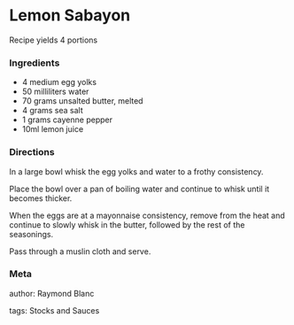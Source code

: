 # Lemon Sabayon

Recipe yields 4 portions 

### Ingredients
 * 4 medium egg yolks
 * 50 milliliters water
 * 70 grams unsalted butter, melted
 * 4 grams sea salt
 * 1 grams cayenne pepper
 * 10ml lemon juice

### Directions

In a large bowl whisk the egg yolks and water to a frothy consistency.

Place the bowl over a pan of boiling water and continue to whisk until it becomes thicker.

When the eggs are at a mayonnaise consistency, remove from the heat and continue to slowly whisk in the butter, followed by the rest of the seasonings.

Pass through a muslin cloth and serve.

### Meta
author: Raymond Blanc

tags: Stocks and Sauces

